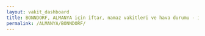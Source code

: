 ```yaml
---
layout: vakit_dashboard
title: BONNDORF, ALMANYA için iftar, namaz vakitleri ve hava durumu - ilçe/eyalet seç
permalink: /ALMANYA/BONNDORF/
---
```


<script type="text/javascript">
  var GLOBAL_COUNTRY = 'ALMANYA';
  var GLOBAL_CITY = 'BONNDORF';
  var GLOBAL_STATE = '';
  var lat = 72;
  var lon = 21;
</script>
